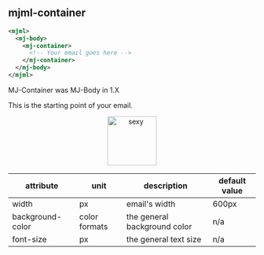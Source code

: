 ## mjml-container

```xml
<mjml>
  <mj-body>
    <mj-container>
      <!-- Your email goes here -->
    </mj-container>
  </mj-body>
</mjml>
```

<aside class="notice">
  MJ-Container was MJ-Body in 1.X
</aside>

This is the starting point of your email.

<p align="center">
  <a href="/try-it-live/body"><img width="100px" src="http://imgh.us/TRYITLIVE.svg" alt="sexy" /></a>
</p>

attribute            | unit          | description                    | default value
---------------------|---------------|--------------------------------|---------------
width                | px            | email's width                  | 600px
background-color     | color formats | the general background color   | n/a
font-size            | px            | the general text size          | n/a
